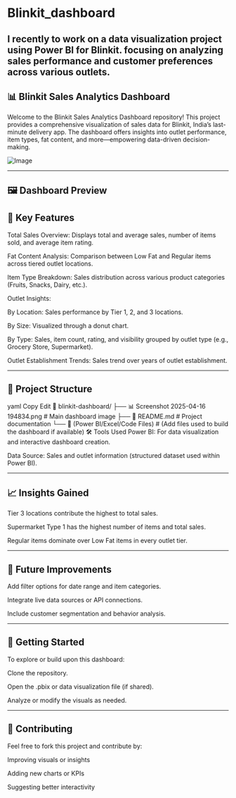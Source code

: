 # Blinkit_dashboard
I recently to work on a data visualization project using Power BI for Blinkit. focusing on analyzing sales performance and customer preferences across various outlets.
---

## 📊 Blinkit Sales Analytics Dashboard
Welcome to the Blinkit Sales Analytics Dashboard repository!
This project provides a comprehensive visualization of sales data for Blinkit, India’s last-minute delivery app. The dashboard offers insights into outlet performance, item types, fat content, and more—empowering data-driven decision-making.

![Image](https://github.com/user-attachments/assets/50aefe3d-ed59-4cba-a83f-796da89e2be0)

---

## 🖼️ Dashboard Preview ##

## 📌 Key Features
Total Sales Overview: Displays total and average sales, number of items sold, and average item rating.

Fat Content Analysis: Comparison between Low Fat and Regular items across tiered outlet locations.

Item Type Breakdown: Sales distribution across various product categories (Fruits, Snacks, Dairy, etc.).

Outlet Insights:

By Location: Sales performance by Tier 1, 2, and 3 locations.

By Size: Visualized through a donut chart.

By Type: Sales, item count, rating, and visibility grouped by outlet type (e.g., Grocery Store, Supermarket).

Outlet Establishment Trends: Sales trend over years of outlet establishment.

---

## 📂 Project Structure ##
yaml
Copy
Edit
📁 blinkit-dashboard/
├── 📊 Screenshot 2025-04-16 194834.png  # Main dashboard image
├── 📄 README.md                         # Project documentation
└── 📁 (Power BI/Excel/Code Files)       # (Add files used to build the dashboard if available)
🛠️ Tools Used
Power BI: For data visualization and interactive dashboard creation.

Data Source: Sales and outlet information (structured dataset used within Power BI).

---

## 📈 Insights Gained ##

Tier 3 locations contribute the highest to total sales.

Supermarket Type 1 has the highest number of items and total sales.

Regular items dominate over Low Fat items in every outlet tier.


---

## 🧠 Future Improvements ##
Add filter options for date range and item categories.

Integrate live data sources or API connections.

Include customer segmentation and behavior analysis.

---

## 🚀 Getting Started ##
To explore or build upon this dashboard:

Clone the repository.

Open the .pbix or data visualization file (if shared).

Analyze or modify the visuals as needed.

---

## 🤝 Contributing ##
Feel free to fork this project and contribute by:

Improving visuals or insights

Adding new charts or KPIs

Suggesting better interactivity
